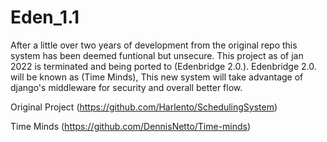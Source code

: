 # Eden_1.1
After a little over two years of development from the original repo this system has been deemed funtional but unsecure. This project as of jan 2022 is terminated and being ported to (Edenbridge 2.0.). Edenbridge 2.0. will be known as (Time Minds), This new system will take advantage of django's middleware for security and overall better flow.

Original Project (https://github.com/Harlento/SchedulingSystem)

Time Minds (https://github.com/DennisNetto/Time-minds)
